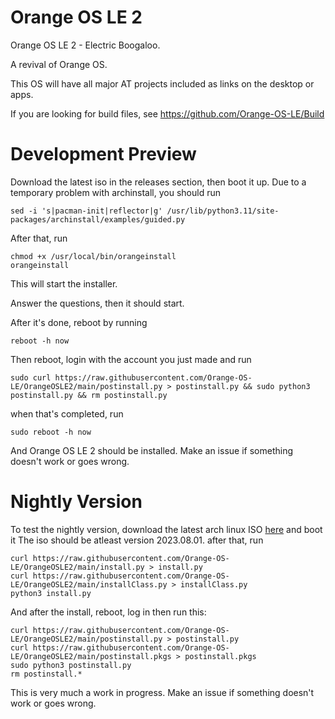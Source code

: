 # Orange OS LE 2
Orange OS LE 2 - Electric Boogaloo.

A revival of Orange OS.

This OS will have all major AT projects included as links on the desktop or apps.

If you are looking for build files, see https://github.com/Orange-OS-LE/Build

# Development Preview

Download the latest iso in the releases section, then boot it up. 
Due to a temporary problem with archinstall, you should run
```
sed -i 's|pacman-init|reflector|g' /usr/lib/python3.11/site-packages/archinstall/examples/guided.py
```
After that, run
```
chmod +x /usr/local/bin/orangeinstall
orangeinstall
```

This will start the installer.

Answer the questions, then it should start.

After it's done, reboot by running 
```
reboot -h now
```
Then reboot, login with the account you just made and run
```
sudo curl https://raw.githubusercontent.com/Orange-OS-LE/OrangeOSLE2/main/postinstall.py > postinstall.py && sudo python3 postinstall.py && rm postinstall.py
```
when that's completed, run
```
sudo reboot -h now
```
And Orange OS LE 2 should be installed. Make an issue if something doesn't work or goes wrong.

# Nightly Version

To test the nightly version, download the latest arch linux ISO [here](https://archlinux.org/download/) and boot it The iso should be atleast version 2023.08.01.
after that, run
```
curl https://raw.githubusercontent.com/Orange-OS-LE/OrangeOSLE2/main/install.py > install.py
curl https://raw.githubusercontent.com/Orange-OS-LE/OrangeOSLE2/main/installClass.py > installClass.py
python3 install.py
```
And after the install, reboot, log in then run this: 
```
curl https://raw.githubusercontent.com/Orange-OS-LE/OrangeOSLE2/main/postinstall.py > postinstall.py
curl https://raw.githubusercontent.com/Orange-OS-LE/OrangeOSLE2/main/postinstall.pkgs > postinstall.pkgs
sudo python3 postinstall.py
rm postinstall.*
```
This is very much a work in progress. Make an issue if something doesn't work or goes wrong.
